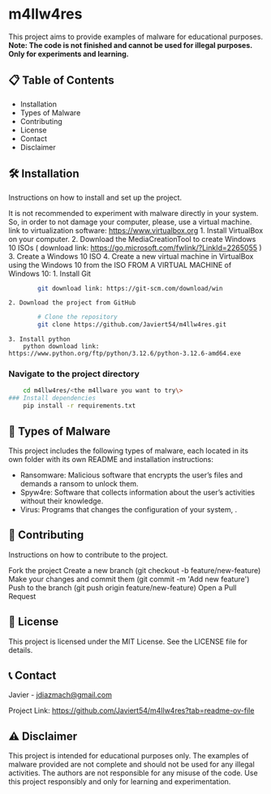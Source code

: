 # m4llw4res


This project aims to provide examples of malware for educational purposes. **Note: The code is not finished and cannot be used for illegal purposes. Only for experiments and learning.**

## 📋 Table of Contents

- Installation
- Types of Malware
- Contributing
- License
- Contact
- Disclaimer

## 🛠️ Installation

Instructions on how to install and set up the project.



It is not recommended to experiment with malware directly in your system. So, in order to not damage your computer, please, use a virtual machine.
	link to virtualization software: https://www.virtualbox.org
	1. Install VirtualBox on your computer.
	2. Download the MediaCreationTool to create Windows 10 ISOs ( download link: https://go.microsoft.com/fwlink/?LinkId=2265055 )
	3. Create a Windows 10 ISO
	4. Create a new virtual machine in VirtualBox using the Windows 10 from the ISO
FROM A VIRTUAL MACHINE of Windows 10:
	1. Install Git
```bash
		git download link: https://git-scm.com/download/win
```
	2. Download the project from GitHub
```bash
		# Clone the repository
		git clone https://github.com/Javiert54/m4llw4res.git
```
	3. Install python
		python download link:  https://www.python.org/ftp/python/3.12.6/python-3.12.6-amd64.exe
### Navigate to the project directory
```bash
	cd m4llw4res/<the m4llware you want to try\>
### Install dependencies
	pip install -r requirements.txt
```

## 🦠 Types of Malware

This project includes the following types of malware, each located in its own folder with its own README and installation instructions:

- Ransomware: Malicious software that encrypts the user’s files and demands a ransom to unlock them.
- Spyw4re: Software that collects information about the user’s activities without their knowledge.
- Virus: Programs that changes the configuration of your system, .

## 🤝 Contributing

Instructions on how to contribute to the project.

Fork the project
Create a new branch (git checkout -b feature/new-feature)
Make your changes and commit them (git commit -m 'Add new feature')
Push to the branch (git push origin feature/new-feature)
Open a Pull Request

## 📄 License

This project is licensed under the MIT License. See the LICENSE file for details.

## 📞 Contact

Javier - jdiazmach@gmail.com

Project Link: https://github.com/Javiert54/m4llw4res?tab=readme-ov-file

## ⚠️ Disclaimer

This project is intended for educational purposes only. The examples of malware provided are not complete and should not be used for any illegal activities. The authors are not responsible for any misuse of the code. Use this project responsibly and only for learning and experimentation.
